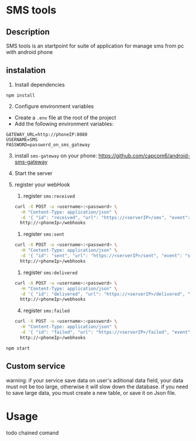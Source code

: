 # SMS tools

## Description

SMS tools is an startpoint for suite of application for manage sms from pc with android phone

## instalation

1. Install dependencies

```
npm install
```

2. Configure environment variables

-   Create a `.env` file at the root of the project
-   Add the following environment variables:

```
GATEWAY_URL=http://phoneIP:8080
USERNAME=SMS
PASSWORD=password_on_sms_gateway
```

3. install `sms-gateway` on your phone: https://github.com/capcom6/android-sms-gateway

4. Start the server

5. register your webHook

    1. register `sms:received`

    ```bash
    curl -X POST -u <username>:<password> \
      -H "Content-Type: application/json" \
      -d '{ "id": "received", "url": "https://<serverIP>/sms", "event": "sms:received" }' \
      http://<phoneIp>/webhooks
    ```

    1. register `sms:sent`

    ```bash
    curl -X POST -u <username>:<password> \
      -H "Content-Type: application/json" \
      -d '{ "id": "sent", "url": "https://<serverIP>/sent", "event": "sms:sent" }' \
      http://<phoneIp>/webhooks
    ```

    1. register `sms:delivered`

    ```bash
    curl -X POST -u <username>:<password> \
      -H "Content-Type: application/json" \
      -d '{ "id": "delivered", "url": "https://<serverIP>/delivered", "event": "sms:delivered" }' \
      http://<phoneIp>/webhooks
    ```

    4. register `sms:failed`

    ```bash
    curl -X POST -u <username>:<password> \
      -H "Content-Type: application/json" \
      -d '{ "id": "failed", "url": "https://<serverIP>/failed", "event": "sms:failed" }' \
      http://<phoneIp>/webhooks
    ```

```
npm start
```

## Custom service

warning: if your service save data on user's aditional data field, your data must not be too large, otherwise it will slow down the database.
if you need to save large data, you must create a new table, or save it on Json file.

# Usage

todo chained comand
